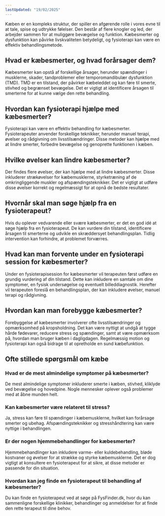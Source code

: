 ```yaml
---
lastUpdated: "19/02/2025"
---
```


Kæben er en kompleks struktur, der spiller en afgørende rolle i vores evne til at tale, spise og udtrykke følelser. Den består af flere knogler og led, der arbejder sammen for at muliggøre bevægelse og funktion. Kæbesmerter og dysfunktion kan påvirke livskvaliteten betydeligt, og fysioterapi kan være en effektiv behandlingsmetode.

## Hvad er kæbesmerter, og hvad forårsager dem?

Kæbesmerter kan opstå af forskellige årsager, herunder spændinger i musklerne, skader, tandproblemer eller temporomandibulær dysfunktion (TMD). TMD er en tilstand, der påvirker kæbeleddet og kan føre til smerte, stivhed og begrænset bevægelse. Det er vigtigt at identificere årsagen til smerterne for at kunne vælge den rette behandling.

## Hvordan kan fysioterapi hjælpe med kæbesmerter?

Fysioterapi kan være en effektiv behandling for kæbesmerter. Fysioterapeuter anvender forskellige teknikker, herunder manuel terapi, øvelser og rådgivning om livsstilsændringer. Disse metoder kan hjælpe med at lindre smerter, forbedre bevægelse og genoprette funktionen i kæben.

## Hvilke øvelser kan lindre kæbesmerter?

Der findes flere øvelser, der kan hjælpe med at lindre kæbesmerter. Disse inkluderer strækøvelser for kæbemusklerne, styrketræning af de omkringliggende muskler og afspændingsteknikker. Det er vigtigt at udføre disse øvelser korrekt og regelmæssigt for at opnå de bedste resultater.

## Hvornår skal man søge hjælp fra en fysioterapeut?

Hvis du oplever vedvarende eller svære kæbesmerter, er det en god idé at søge hjælp fra en fysioterapeut. De kan vurdere din tilstand, identificere årsagen til smerterne og udvikle en skræddersyet behandlingsplan. Tidlig intervention kan forhindre, at problemet forværres.

## Hvad kan man forvente under en fysioterapi session for kæbesmerter?

Under en fysioterapisession for kæbesmerter vil terapeuten først udføre en grundig vurdering af din tilstand. Dette kan inkludere en samtale om dine symptomer, en fysisk undersøgelse og eventuelt billeddiagnostik. Herefter vil terapeuten foreslå en behandlingsplan, der kan inkludere øvelser, manuel terapi og rådgivning.

## Hvordan kan man forebygge kæbesmerter?

Forebyggelse af kæbesmerter involverer ofte livsstilsændringer og opmærksomhed på kropsholdning. Det kan være nyttigt at undgå at tygge hårde fødevarer, reducere stress og spændinger, samt at være opmærksom på, hvordan man bruger kæben i dagligdagen. Regelmæssig motion og fysioterapi kan også bidrage til at opretholde en sund kæbefunktion.

## Ofte stillede spørgsmål om kæbe

### Hvad er de mest almindelige symptomer på kæbesmerter?

De mest almindelige symptomer inkluderer smerte i kæben, stivhed, kliklyde ved bevægelse og hovedpine. Nogle mennesker oplever også problemer med at åbne munden helt.

### Kan kæbesmerter være relateret til stress?

Ja, stress kan føre til spændinger i kæbemusklerne, hvilket kan forårsage smerter og ubehag. Afspændingsteknikker og stresshåndtering kan være nyttige i behandlingen.

### Er der nogen hjemmebehandlinger for kæbesmerter?

Hjemmebehandlinger kan inkludere varme- eller kuldebehandling, bløde kostvaner og øvelser for at strække og styrke kæbemusklerne. Det er dog vigtigt at konsultere en fysioterapeut for at sikre, at disse metoder er passende for din situation.

### Hvordan kan jeg finde en fysioterapeut til behandling af kæbesmerter?

Du kan finde en fysioterapeut ved at søge på FysFinder.dk, hvor du kan sammenligne forskellige klinikker, behandlinger og anmeldelser for at finde den rette terapeut til dine behov.
